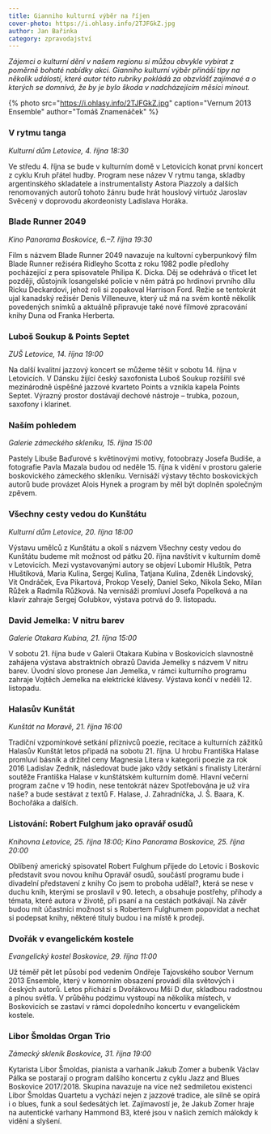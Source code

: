 ```yaml
---
title: Gianniho kulturní výběr na říjen
cover-photo: https://i.ohlasy.info/2TJFGkZ.jpg
author: Jan Bařinka
category: zpravodajství
---
```


*Zájemci o kulturní dění v našem regionu si můžou obvykle vybírat z poměrně bohaté nabídky akcí. Gianniho kulturní výběr přináší tipy na několik událostí, které autor této rubriky pokládá za obzvlášť zajímavé a o kterých se domnívá, že by je bylo škoda v nadcházejícím měsíci minout.*

{% photo src="https://i.ohlasy.info/2TJFGkZ.jpg" caption="Vernum 2013 Ensemble" author="Tomáš Znamenáček" %}

### V rytmu tanga

*Kulturní dům Letovice, 4. října 18:30*

Ve středu 4. října se bude v kulturním domě v Letovicích konat první koncert z cyklu Kruh přátel hudby. Program nese název V rytmu tanga, skladby argentinského skladatele a instrumentalisty Astora Piazzoly a dalších renomovaných autorů tohoto žánru bude hrát houslový virtuóz Jaroslav Svěcený v doprovodu akordeonisty Ladislava Horáka.

### Blade Runner 2049

*Kino Panorama Boskovice, 6.–7. října 19:30*

Film s názvem Blade Runner 2049 navazuje na kultovní cyberpunkový film Blade Runner režiséra Ridleyho Scotta z roku 1982 podle předlohy pocházející z pera spisovatele Philipa K. Dicka. Děj se odehrává o třicet let později, důstojník losangelské policie v něm pátrá po hrdinovi prvního dílu Ricku Deckardovi, jehož roli si zopakoval Harrison Ford. Režie se tentokrát ujal kanadský režisér Denis Villeneuve, který už má na svém kontě několik povedených snímků a aktuálně připravuje také nové filmové zpracování knihy Duna od Franka Herberta.

### Luboš Soukup & Points Septet

*ZUŠ Letovice, 14. října 19:00*

Na další kvalitní jazzový koncert se můžeme těšit v sobotu 14. října v Letovicích. V Dánsku žijící český saxofonista Luboš Soukup rozšířil své mezinárodně úspěšné jazzové kvarteto Points a vznikla kapela Points Septet. Výrazný prostor dostávají dechové nástroje – trubka, pozoun, saxofony i klarinet.

### Naším pohledem

*Galerie zámeckého skleníku, 15. října 15:00*

Pastely Libuše Baďurové s květinovými motivy, fotoobrazy Josefa Budiše, a fotografie Pavla Mazala budou od neděle 15. října k vidění v prostoru galerie boskovického zámeckého skleníku. Vernisáží výstavy těchto boskovických autorů bude provázet Alois Hynek a program by měl být doplněn společným zpěvem.

### Všechny cesty vedou do Kunštátu

*Kulturní dům Letovice, 20. října 18:00*

Výstavu umělců z Kunštátu a okolí s názvem Všechny cesty vedou do Kunštátu budeme mít možnost od pátku 20. října navštívit v kulturním domě v Letovicích. Mezi vystavovanými autory se objeví Lubomír Hluštík, Petra Hluštíková, Maria Kulina, Sergej Kulina, Tatjana Kulina, Zdeněk Lindovský, Vít Ondráček, Eva Pikartová, Prokop Veselý, Daniel Seko, Nikola Seko, Milan Růžek a Radmila Růžková. Na vernisáži promluví Josefa Popelková a na klavír zahraje Sergej Golubkov, výstava potrvá do 9. listopadu.

### David Jemelka: V nitru barev

*Galerie Otakara Kubína, 21. října 15:00*

V sobotu 21. října bude v Galerii Otakara Kubína v Boskovicích slavnostně zahájena výstava abstraktních obrazů Davida Jemelky s názvem V nitru barev. Úvodní slovo pronese Jan Jemelka, v rámci kulturního programu zahraje Vojtěch Jemelka na elektrické klávesy. Výstava končí v neděli 12. listopadu.

### Halasův Kunštát

*Kunštát na Moravě, 21. října 16:00*

Tradiční vzpomínkové setkání příznivců poezie, recitace a kulturních zážitků Halasův Kunštát letos připadá na sobotu 21. října. U hrobu Františka Halase promluví básník a držitel ceny Magnesia Litera v kategorii poezie za rok 2016 Ladislav Zedník, následovat bude jako vždy setkání s finalisty Literární soutěže Františka Halase v kunštátském kulturním domě. Hlavní večerní program začne v 19 hodin, nese tentokrát název Spotřebována je už víra naše? a bude sestávat z textů F. Halase, J. Zahradníčka, J. Š. Baara, K. Bochořáka a dalších.

### Listování: Robert Fulghum jako opravář osudů

*Knihovna Letovice, 25. října 18:00; Kino Panorama Boskovice, 25. října 20:00*

Oblíbený americký spisovatel Robert Fulghum přijede do Letovic i Boskovic představit svou novou knihu Opravář osudů, součástí programu bude i divadelní představení z knihy Co jsem to proboha udělal?, která se nese v duchu knih, kterými se proslavil v 90. letech, a obsahuje postřehy, příhody a témata, které autora v životě, při psaní a na cestách potkávají. Na závěr budou mít účastníci možnost si s Robertem Fulghumem popovídat a nechat si podepsat knihy, některé tituly budou i na místě k prodeji.

### Dvořák v evangelickém kostele

*Evangelický kostel Boskovice, 29. října 11:00*

Už téměř pět let působí pod vedením Ondřeje Tajovského soubor Vernum 2013 Ensemble, který v komorním obsazení provádí díla světových i českých autorů. Letos přichází s Dvořákovou Mší D dur, skladbou radostnou a plnou světla. V průběhu podzimu vystoupí na několika místech, v Boskovicích se zastaví v rámci dopoledního koncertu v evangelickém kostele.

### Libor Šmoldas Organ Trio

*Zámecký skleník Boskovice, 31. října 19:00*

Kytarista Libor Šmoldas, pianista a varhaník Jakub Zomer a bubeník Václav Pálka se postarají o program dalšího koncertu z cyklu Jazz and Blues Boskovice 2017/2018. Skupina navazuje na více než sedmiletou existenci Libor Šmoldas Quartetu a vychází nejen z jazzové tradice, ale silně se opírá i o blues, funk a soul šedesátých let. Zajímavostí je, že Jakub Zomer hraje na autentické varhany Hammond B3, které jsou v našich zemích málokdy k vidění a slyšení.
